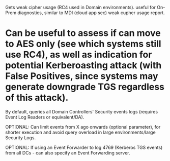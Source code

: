 Gets weak cipher usage (RC4 used in Domain environments). useful for On-Prem diagnostics, similar to MDI (cloud app sec) weak cupher usage report.

# Can be useful to assess if can move to AES only (see which systems still use RC4), as well as indication for potential Kerberoasting attack (with False Positives, since systems may generate downgrade TGS regardless of this attack).

By default, queries all Domain Controllers' Security events logs (requires Event Log Readers or equivalent/DA).

OPTIONAL: Can limit events from X ago onwards (optional parameter), for shorter execution and avoid query overload in large environments/large Security Logs.

OPTIONAL: If using an Event Forwarder to log 4769 (Kerberos TGS events) from all DCs - can also specify an Event Forwarding server.
